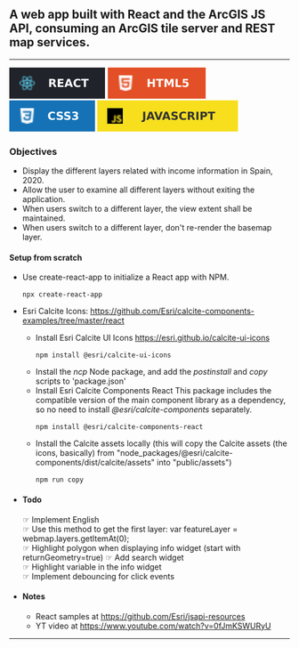 ## A web app built with React and the ArcGIS JS API, consuming an ArcGIS tile server and REST map services.

---

![React badge](/assets/badges/React-20232A.svg "React") ![HTML5 badge](/assets/badges/HTML5-E34F26.svg "HTML5") ![CSS3 badge](/assets/badges/CSS3-1572B6.svg "CSS3") ![Javascript badge](/assets/badges/JavaScript-F7DF1E.svg "Javascript")

### Objectives

- Display the different layers related with income information in Spain, 2020.
- Allow the user to examine all different layers without exiting the application.
- When users switch to a different layer, the view extent shall be maintained.
- When users switch to a different layer, don't re-render the basemap layer.

#### Setup from scratch

- Use create-react-app to initialize a React app with NPM.
  ```
  npx create-react-app
  ```
- Esri Calcite Icons: <https://github.com/Esri/calcite-components-examples/tree/master/react>

  - Install Esri Calcite UI Icons <https://esri.github.io/calcite-ui-icons>
    ```
    npm install @esri/calcite-ui-icons
    ```
  - Install the _ncp_ Node package, and add the _postinstall_ and _copy_ scripts to 'package.json'
  - Install Esri Calcite Components React
    This package includes the compatible version of the main component library as a dependency, so no need to install _@esri/calcite-components_ separately.
    ```
    npm install @esri/calcite-components-react
    ```
  - Install the Calcite assets locally (this will copy the Calcite assets (the icons, basically) from "node_packages/@esri/calcite-components/dist/calcite/assets" into "public/assets")
    ```
    npm run copy
    ```

- #### Todo

  ☞ Implement English  
  ☞ Use this method to get the first layer: var featureLayer = webmap.layers.getItemAt(0);  
  ☞ Highlight polygon when displaying info widget (start with returnGeometry=true)
  ☞ Add search widget  
  ☞ Highlight variable in the info widget  
  ☞ Implement debouncing for click events

- #### Notes

  - React samples at https://github.com/Esri/jsapi-resources
  - YT video at https://www.youtube.com/watch?v=0fJmKSWURyU

---
